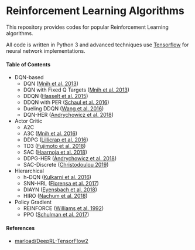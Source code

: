 # Reinforcement Learning Algorithms

This repository provides codes for popular Reinforcement Learning algorithms.

All code is written in Python 3 and advanced techniques use [Tensorflow](https://www.tensorflow.org/) for neural network implementations.

#### Table of Contents

- DQN-based
  - DQN ([Mnih et al. 2013](https://arxiv.org/pdf/1312.5602.pdf))
  - DQN with Fixed Q Targets ([Mnih et al. 2013](https://arxiv.org/pdf/1312.5602.pdf))
  - DDQN ([Hasselt et al. 2015](https://arxiv.org/pdf/1509.06461.pdf))
  - DDQN with PER ([Schaul et al. 2016](https://arxiv.org/pdf/1511.05952.pdf))
  - Dueling DDQN ([Wang et al. 2016](http://proceedings.mlr.press/v48/wangf16.pdf))
  - DQN-HER ([Andrychowicz et al. 2018](https://arxiv.org/pdf/1707.01495.pdf))
- Actor Critic
  - A2C
  - A3C ([Mnih et al. 2016](https://arxiv.org/pdf/1602.01783.pdf))
  - DDPG ([Lillicrap et al. 2016](https://arxiv.org/pdf/1509.02971.pdf))
  - TD3 ([Fujimoto et al. 2018](https://arxiv.org/pdf/1802.09477.pdf))
  - SAC ([Haarnoja et al. 2018](https://arxiv.org/pdf/1812.05905.pdf))
  - DDPG-HER ([Andrychowicz et al. 2018](https://arxiv.org/pdf/1707.01495.pdf))
  - SAC-Discrete ([Christodoulou 2019](https://arxiv.org/pdf/1910.07207.pdf))
- Hierarchical
  - h-DQN ([Kulkarni et al. 2016](https://arxiv.org/pdf/1604.06057.pdf))
  - SNN-HRL ([Florensa et al. 2017](https://arxiv.org/pdf/1704.03012.pdf))
  - DIAYN ([Eyensbach et al. 2018](https://arxiv.org/pdf/1802.06070.pdf))
  - HIRO ([Nachum et al. 2018](https://arxiv.org/pdf/1805.08296.pdf))
- Policy Gradient
  - REINFORCE ([Williams et al. 1992](https://people.cs.umass.edu/~barto/courses/cs687/williams92simple.pdf))
  - PPO ([Schulman et al. 2017](https://openai-public.s3-us-west-2.amazonaws.com/blog/2017-07/ppo/ppo-arxiv.pdf))
  
#### References

- [marload/DeepRL-TensorFlow2](https://github.com/marload/DeepRL-TensorFlow2)

